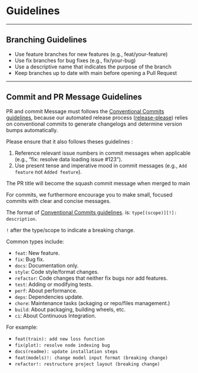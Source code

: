 # Guidelines

---
## **Branching Guidelines**

- Use feature branches for new features (e.g., feat/your-feature)
- Use fix branches for bug fixes (e.g., fix/your-bug)
- Use a descriptive name that indicates the purpose of the branch
- Keep branches up to date with main before opening a Pull Request

---
## **Commit and PR Message Guidelines**

PR and commit Message must follows the [Conventional Commits guidelines](https://www.conventionalcommits.org/en/v1.0.0/), because our automated release process ([release-please](https://github.com/googleapis/release-please)) relies on conventional commits to generate changelogs and determine version bumps automatically.

Please ensure that it also follows theses guidelines :

1. Reference relevant issue numbers in commit messages when applicable (e.g., “fix: resolve data loading issue #123”).
3. Use present tense and imperative mood in commit messages (e.g., `Add feature` not `Added feature`).


The PR title will become the squash commit message when merged to main

For commits, we furthermore encourage you to make small, focused commits with clear and concise messages.

The format of [Conventional Commits guidelines](https://www.conventionalcommits.org/en/v1.0.0/). is: `type[(scope)][!]: description`. 

 `!` after the type/scope to indicate a breaking change.

Common types include:

- `feat`: New feature.
- `fix`: Bug fix.
- `docs`: Documentation only.
- `style`: Code style/format changes.
- `refactor`: Code changes that neither fix bugs nor add features.
- `test`: Adding or modifying tests.
- `perf`: About performance.
- `deps`: Dependencies update.
- `chore`: Maintenance tasks (ackaging or repo/files management.)
- `build`: About packaging, building wheels, etc.
- `ci`: About Continuous Integration.

For example:

- `feat(train): add new loss function`
- `fix(plot): resolve node indexing bug`
- `docs(readme): update installation steps`
- `feat(models)!: change model input format (breaking change)`
- `refactor!: restructure project layout (breaking change)`

